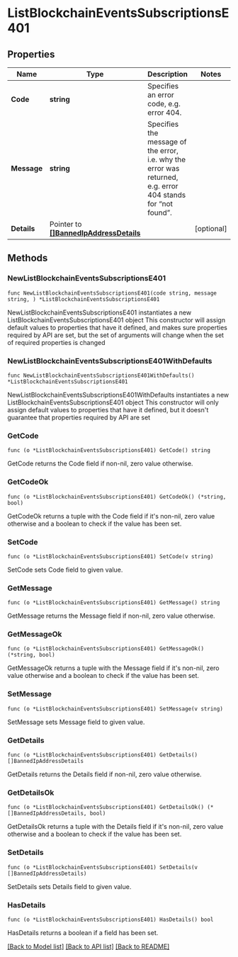# ListBlockchainEventsSubscriptionsE401

## Properties

Name | Type | Description | Notes
------------ | ------------- | ------------- | -------------
**Code** | **string** | Specifies an error code, e.g. error 404. | 
**Message** | **string** | Specifies the message of the error, i.e. why the error was returned, e.g. error 404 stands for “not found”. | 
**Details** | Pointer to [**[]BannedIpAddressDetails**](BannedIpAddressDetails.md) |  | [optional] 

## Methods

### NewListBlockchainEventsSubscriptionsE401

`func NewListBlockchainEventsSubscriptionsE401(code string, message string, ) *ListBlockchainEventsSubscriptionsE401`

NewListBlockchainEventsSubscriptionsE401 instantiates a new ListBlockchainEventsSubscriptionsE401 object
This constructor will assign default values to properties that have it defined,
and makes sure properties required by API are set, but the set of arguments
will change when the set of required properties is changed

### NewListBlockchainEventsSubscriptionsE401WithDefaults

`func NewListBlockchainEventsSubscriptionsE401WithDefaults() *ListBlockchainEventsSubscriptionsE401`

NewListBlockchainEventsSubscriptionsE401WithDefaults instantiates a new ListBlockchainEventsSubscriptionsE401 object
This constructor will only assign default values to properties that have it defined,
but it doesn't guarantee that properties required by API are set

### GetCode

`func (o *ListBlockchainEventsSubscriptionsE401) GetCode() string`

GetCode returns the Code field if non-nil, zero value otherwise.

### GetCodeOk

`func (o *ListBlockchainEventsSubscriptionsE401) GetCodeOk() (*string, bool)`

GetCodeOk returns a tuple with the Code field if it's non-nil, zero value otherwise
and a boolean to check if the value has been set.

### SetCode

`func (o *ListBlockchainEventsSubscriptionsE401) SetCode(v string)`

SetCode sets Code field to given value.


### GetMessage

`func (o *ListBlockchainEventsSubscriptionsE401) GetMessage() string`

GetMessage returns the Message field if non-nil, zero value otherwise.

### GetMessageOk

`func (o *ListBlockchainEventsSubscriptionsE401) GetMessageOk() (*string, bool)`

GetMessageOk returns a tuple with the Message field if it's non-nil, zero value otherwise
and a boolean to check if the value has been set.

### SetMessage

`func (o *ListBlockchainEventsSubscriptionsE401) SetMessage(v string)`

SetMessage sets Message field to given value.


### GetDetails

`func (o *ListBlockchainEventsSubscriptionsE401) GetDetails() []BannedIpAddressDetails`

GetDetails returns the Details field if non-nil, zero value otherwise.

### GetDetailsOk

`func (o *ListBlockchainEventsSubscriptionsE401) GetDetailsOk() (*[]BannedIpAddressDetails, bool)`

GetDetailsOk returns a tuple with the Details field if it's non-nil, zero value otherwise
and a boolean to check if the value has been set.

### SetDetails

`func (o *ListBlockchainEventsSubscriptionsE401) SetDetails(v []BannedIpAddressDetails)`

SetDetails sets Details field to given value.

### HasDetails

`func (o *ListBlockchainEventsSubscriptionsE401) HasDetails() bool`

HasDetails returns a boolean if a field has been set.


[[Back to Model list]](../README.md#documentation-for-models) [[Back to API list]](../README.md#documentation-for-api-endpoints) [[Back to README]](../README.md)


